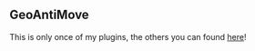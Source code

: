 ## GeoAntiMove

This is only once of my plugins, the others you can found [here](https://github.com/TheCreeperESP)!
